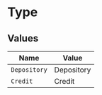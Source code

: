 # Type


## Values

| Name         | Value        |
| ------------ | ------------ |
| `Depository` | Depository   |
| `Credit`     | Credit       |